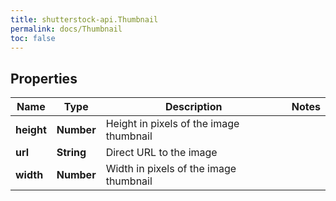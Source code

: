 ```yaml
---
title: shutterstock-api.Thumbnail
permalink: docs/Thumbnail
toc: false
---
```




## Properties

Name | Type | Description | Notes
------------ | ------------- | ------------- | -------------
**height** | **Number** | Height in pixels of the image thumbnail | 
**url** | **String** | Direct URL to the image | 
**width** | **Number** | Width in pixels of the image thumbnail | 


